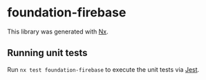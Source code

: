 # foundation-firebase

This library was generated with [Nx](https://nx.dev).

## Running unit tests

Run `nx test foundation-firebase` to execute the unit tests via [Jest](https://jestjs.io).
